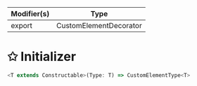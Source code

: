 | Modifier(s)                            | Type                     |
|----------------------------------------|--------------------------|
| export | CustomElementDecorator |

# &#10025; Initializer

```ts
<T extends Constructable>(Type: T) => CustomElementType<T>
```